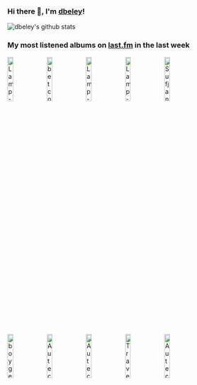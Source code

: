### Hi there 👋, I'm [dbeley](https://dbeley.ovh/en)!

![dbeley's github stats](https://github-readme-stats.vercel.app/api?username=dbeley)

### My most listened albums on [last.fm](https://www.last.fm/user/d_beley) in the last week

[<img src='https://lastfm.freetls.fastly.net/i/u/300x300/8f08a5cccec4cc9c9eea14682e7de1d2.jpg' width='16%' height='16%' alt='Lamp - 恋人へ'>](https://www.last.fm/music/lamp/%25e6%2581%258b%25e4%25ba%25ba%25e3%2581%25b8)&nbsp;
[<img src='https://lastfm.freetls.fastly.net/i/u/300x300/0bc2725c98dc6a327a5258e37e73225d.jpg' width='16%' height='16%' alt='betcover!! - 時間'>](https://www.last.fm/music/betcover%2521%2521/%25e6%2599%2582%25e9%2596%2593)&nbsp;
[<img src='https://lastfm.freetls.fastly.net/i/u/300x300/4b5bd499be20581718de6c6632e67ced.jpg' width='16%' height='16%' alt='Lamp - ランプ幻想'>](https://www.last.fm/music/lamp/%25e3%2583%25a9%25e3%2583%25b3%25e3%2583%2597%25e5%25b9%25bb%25e6%2583%25b3)&nbsp;
[<img src='https://lastfm.freetls.fastly.net/i/u/300x300/d806cc0a4201372f4acda90aac01ad72.jpg' width='16%' height='16%' alt='Lamp - Dusk to Dawn'>](https://www.last.fm/music/lamp/dusk%2bto%2bdawn)&nbsp;
[<img src='https://lastfm.freetls.fastly.net/i/u/300x300/c04861341a86e2054772ba6783cb4ffc.png' width='16%' height='16%' alt='Sufjan Stevens - Javelin'>](https://www.last.fm/music/sufjan%2bstevens/javelin)&nbsp;
<br>
[<img src='https://lastfm.freetls.fastly.net/i/u/300x300/89c636f738d3ad861f23b483ba5a36c6.jpg' width='16%' height='16%' alt='boygenius - the record'>](https://www.last.fm/music/boygenius/the%2brecord)&nbsp;
[<img src='https://lastfm.freetls.fastly.net/i/u/300x300/7b74ef34faa50bd37ae10b380207055f.jpg' width='16%' height='16%' alt='Autechre - Amber'>](https://www.last.fm/music/autechre/amber)&nbsp;
[<img src='https://lastfm.freetls.fastly.net/i/u/300x300/38e1e731cb0d864ead94fa7daf313ba6.jpg' width='16%' height='16%' alt='Autechre - Incunabula'>](https://www.last.fm/music/autechre/incunabula)&nbsp;
[<img src='https://lastfm.freetls.fastly.net/i/u/300x300/80c86787d384221c28c0b8ff4a55e703.jpg' width='16%' height='16%' alt='Traveling Wilburys - Traveling Wilburys, Vol. 1'>](https://www.last.fm/music/traveling%2bwilburys/traveling%2bwilburys%252c%2bvol.%2b1)&nbsp;
[<img src='https://lastfm.freetls.fastly.net/i/u/300x300/851ab5a435404a54827189c2c5d06a6d.png' width='16%' height='16%' alt='Autechre - Tri Repetae'>](https://www.last.fm/music/autechre/tri%2brepetae)&nbsp;
<br>
